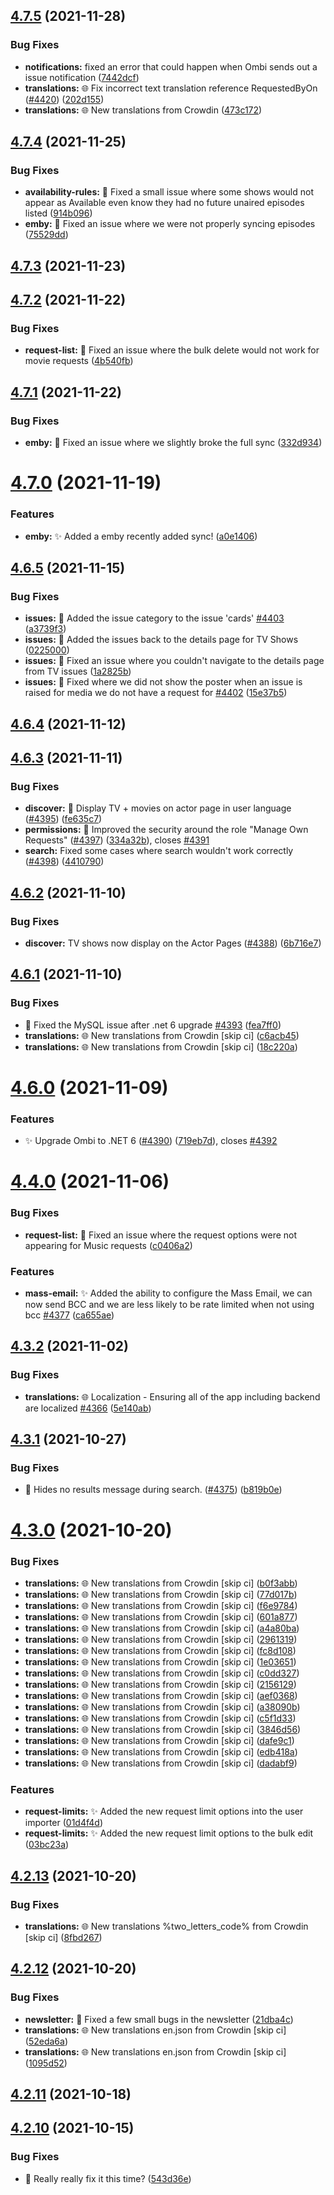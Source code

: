 ## [4.7.5](https://github.com/Ombi-app/Ombi/compare/v4.7.4...v4.7.5) (2021-11-28)


### Bug Fixes

* **notifications:** fixed an error that could happen when Ombi sends out a issue notification ([7442dcf](https://github.com/Ombi-app/Ombi/commit/7442dcf59da5d2190cc3087b10402e85bcfcf83b))
* **translations:** 🌐 Fix incorrect text translation reference RequestedByOn ([#4420](https://github.com/Ombi-app/Ombi/issues/4420)) ([202d155](https://github.com/Ombi-app/Ombi/commit/202d155493c29a6ddd4c5507186bf376a28f4c1d))
* **translations:** 🌐 New translations from Crowdin  ([473c172](https://github.com/Ombi-app/Ombi/commit/473c1724922515fe376e0b2058ac391807c923f2))



## [4.7.4](https://github.com/Ombi-app/Ombi/compare/v4.7.3...v4.7.4) (2021-11-25)


### Bug Fixes

* **availability-rules:** :bug: Fixed a small issue where some shows would not appear as Available even know they had no future unaired episodes listed ([914b096](https://github.com/Ombi-app/Ombi/commit/914b096781c9b73292a533a010a5dd05ecfd0aac))
* **emby:** :bug: Fixed an issue where we were not properly syncing episodes ([75529dd](https://github.com/Ombi-app/Ombi/commit/75529dd972c5102f3c5234a2acf6fe664a1bcfad))



## [4.7.3](https://github.com/Ombi-app/Ombi/compare/v4.7.2...v4.7.3) (2021-11-23)



## [4.7.2](https://github.com/Ombi-app/Ombi/compare/v4.7.1...v4.7.2) (2021-11-22)


### Bug Fixes

* **request-list:** :bug: Fixed an issue where the bulk delete would not work for movie requests ([4b540fb](https://github.com/Ombi-app/Ombi/commit/4b540fb45bcc389664f0953159802288d005db9f))



## [4.7.1](https://github.com/Ombi-app/Ombi/compare/v4.7.0...v4.7.1) (2021-11-22)


### Bug Fixes

* **emby:** :bug: Fixed an issue where we slightly broke the full sync ([332d934](https://github.com/Ombi-app/Ombi/commit/332d9344d002a5ffd5aeac516c7441dcdec52248))



# [4.7.0](https://github.com/Ombi-app/Ombi/compare/v4.6.5...v4.7.0) (2021-11-19)


### Features

* **emby:** :sparkles: Added a emby recently added sync! ([a0e1406](https://github.com/Ombi-app/Ombi/commit/a0e14068f4bc457f8a4a565de71707a8f16c803c))



## [4.6.5](https://github.com/Ombi-app/Ombi/compare/v4.6.4...v4.6.5) (2021-11-15)


### Bug Fixes

* **issues:** :bug: Added the issue category to the issue 'cards' [#4403](https://github.com/Ombi-app/Ombi/issues/4403) ([a3739f3](https://github.com/Ombi-app/Ombi/commit/a3739f375c49f48e34da12f0a74e4e068f12ab40))
* **issues:** :bug: Added the issues back to the details page for TV Shows ([0225000](https://github.com/Ombi-app/Ombi/commit/02250000c08a253e57d8a0a855c2d30b8a1e5baa))
* **issues:** :bug: Fixed an issue where you couldn't navigate to the details page from TV issues ([1a2825b](https://github.com/Ombi-app/Ombi/commit/1a2825bf3839b891b16e1dde4030afe53efe090e))
* **issues:** :bug: Fixed where we did not show the poster when an issue is raised for media we do not have a request for [#4402](https://github.com/Ombi-app/Ombi/issues/4402) ([15e37b5](https://github.com/Ombi-app/Ombi/commit/15e37b532a83097dbdf1a9fea3eead7d0e211898))



## [4.6.4](https://github.com/Ombi-app/Ombi/compare/v4.6.3...v4.6.4) (2021-11-12)



## [4.6.3](https://github.com/Ombi-app/Ombi/compare/v4.6.2...v4.6.3) (2021-11-11)


### Bug Fixes

* **discover:** :bug: Display TV + movies on actor page in user language ([#4395](https://github.com/Ombi-app/Ombi/issues/4395)) ([fe635c7](https://github.com/Ombi-app/Ombi/commit/fe635c7106bc487ff879bdc8a73bab16cb389b97))
* **permissions:** :bug: Improved the security around the role "Manage Own Requests" ([#4397](https://github.com/Ombi-app/Ombi/issues/4397)) ([334a32b](https://github.com/Ombi-app/Ombi/commit/334a32bca42f90198d9b720d2bdb710a583be47f)), closes [#4391](https://github.com/Ombi-app/Ombi/issues/4391)
* **search:** Fixed some cases where search wouldn't work correctly ([#4398](https://github.com/Ombi-app/Ombi/issues/4398)) ([4410790](https://github.com/Ombi-app/Ombi/commit/4410790bc096826bc11554098f846e3acb59589a))



## [4.6.2](https://github.com/Ombi-app/Ombi/compare/v4.6.1...v4.6.2) (2021-11-10)


### Bug Fixes

* **discover:** TV shows now display on the Actor Pages ([#4388](https://github.com/Ombi-app/Ombi/issues/4388)) ([6b716e7](https://github.com/Ombi-app/Ombi/commit/6b716e722076e3d1e6bf2097c5263645d5ea9edf))



## [4.6.1](https://github.com/Ombi-app/Ombi/compare/v4.6.0...v4.6.1) (2021-11-10)


### Bug Fixes

* :bug: Fixed the MySQL issue after .net 6 upgrade [#4393](https://github.com/Ombi-app/Ombi/issues/4393) ([fea7ff0](https://github.com/Ombi-app/Ombi/commit/fea7ff05139e9ff50c8097fa5389b4ef9ad21a15))
* **translations:** 🌐 New translations from Crowdin [skip ci] ([c6acb45](https://github.com/Ombi-app/Ombi/commit/c6acb45f8d3f371c0b4024c4272849d0d0cc867f))
* **translations:** 🌐 New translations from Crowdin [skip ci] ([18c220a](https://github.com/Ombi-app/Ombi/commit/18c220a0cd0d19e45a07d0c319da2b9512778a8a))



# [4.6.0](https://github.com/Ombi-app/Ombi/compare/v4.4.0...v4.6.0) (2021-11-09)


### Features

* :sparkles: Upgrade Ombi to .NET 6 ([#4390](https://github.com/Ombi-app/Ombi/issues/4390)) ([719eb7d](https://github.com/Ombi-app/Ombi/commit/719eb7dbe37b3a72d264e2f670067518eef70694)), closes [#4392](https://github.com/Ombi-app/Ombi/issues/4392)



# [4.4.0](https://github.com/Ombi-app/Ombi/compare/v4.3.2...v4.4.0) (2021-11-06)


### Bug Fixes

* **request-list:** :bug: Fixed an issue where the request options were not appearing for Music requests ([c0406a2](https://github.com/Ombi-app/Ombi/commit/c0406a2ddebafb03d98ed25cdf7d89dc9a600c7d))


### Features

* **mass-email:** :sparkles: Added the ability to configure the Mass Email, we can now send BCC and we are less likely to be rate limited when not using bcc [#4377](https://github.com/Ombi-app/Ombi/issues/4377) ([ca655ae](https://github.com/Ombi-app/Ombi/commit/ca655ae57042dec44106a2f2ef5ba2e6f1019ee4))



## [4.3.2](https://github.com/Ombi-app/Ombi/compare/v4.3.1...v4.3.2) (2021-11-02)


### Bug Fixes

* **translations:** 🌐 Localization - Ensuring all of the app including backend are localized [#4366](https://github.com/Ombi-app/Ombi/issues/4366) ([5e140ab](https://github.com/Ombi-app/Ombi/commit/5e140ab6183b887a7665f5e870eb0bd05d487ace))



## [4.3.1](https://github.com/Ombi-app/Ombi/compare/v4.3.0...v4.3.1) (2021-10-27)


### Bug Fixes

* :bug: Hides no results message during search. ([#4375](https://github.com/Ombi-app/Ombi/issues/4375)) ([b819b0e](https://github.com/Ombi-app/Ombi/commit/b819b0e007e578bf3d8425f19591f87029c64d06))



# [4.3.0](https://github.com/Ombi-app/Ombi/compare/v4.2.13...v4.3.0) (2021-10-20)


### Bug Fixes

* **translations:** 🌐 New translations from Crowdin [skip ci] ([b0f3abb](https://github.com/Ombi-app/Ombi/commit/b0f3abb9ceebdbe5d6c20af98b7355df2999eb58))
* **translations:** 🌐 New translations from Crowdin [skip ci] ([77d017b](https://github.com/Ombi-app/Ombi/commit/77d017b3d8ffd1714a2f6efecc8c900d56d062e4))
* **translations:** 🌐 New translations from Crowdin [skip ci] ([f6e9784](https://github.com/Ombi-app/Ombi/commit/f6e9784367d3678d899ed79bef6caa52005b6661))
* **translations:** 🌐 New translations from Crowdin [skip ci] ([601a877](https://github.com/Ombi-app/Ombi/commit/601a87762a2ad393ee5fa2fe52052ceeeefb1bef))
* **translations:** 🌐 New translations from Crowdin [skip ci] ([a4a80ba](https://github.com/Ombi-app/Ombi/commit/a4a80ba4da49733a65e691003646c0f349bd4c5f))
* **translations:** 🌐 New translations from Crowdin [skip ci] ([2961319](https://github.com/Ombi-app/Ombi/commit/2961319f61e95b2871480152b86ddca3375576a1))
* **translations:** 🌐 New translations from Crowdin [skip ci] ([fc8d108](https://github.com/Ombi-app/Ombi/commit/fc8d108b660d53f499538328bfc271b05ac47d2b))
* **translations:** 🌐 New translations from Crowdin [skip ci] ([1e03651](https://github.com/Ombi-app/Ombi/commit/1e03651c3b0eb77e45f9f6c55d31ee672eacd51e))
* **translations:** 🌐 New translations from Crowdin [skip ci] ([c0dd327](https://github.com/Ombi-app/Ombi/commit/c0dd327426514e305a88750d7c3deb21c194108f))
* **translations:** 🌐 New translations from Crowdin [skip ci] ([2156129](https://github.com/Ombi-app/Ombi/commit/2156129f175335746f204bb123035c070f518e96))
* **translations:** 🌐 New translations from Crowdin [skip ci] ([aef0368](https://github.com/Ombi-app/Ombi/commit/aef0368de3aec306245bd1b16bc0de596a20d451))
* **translations:** 🌐 New translations from Crowdin [skip ci] ([a38090b](https://github.com/Ombi-app/Ombi/commit/a38090b8dde17d1d150af0bca2830ea45d013a0e))
* **translations:** 🌐 New translations from Crowdin [skip ci] ([c5f1d33](https://github.com/Ombi-app/Ombi/commit/c5f1d3355758a5c3648479d44e50397c7f6c1a9d))
* **translations:** 🌐 New translations from Crowdin [skip ci] ([3846d56](https://github.com/Ombi-app/Ombi/commit/3846d56a6e561a1b1dc65c385151d90fdd6217ee))
* **translations:** 🌐 New translations from Crowdin [skip ci] ([dafe9c1](https://github.com/Ombi-app/Ombi/commit/dafe9c1a19d84f00c13f0a51ba90927c24282926))
* **translations:** 🌐 New translations from Crowdin [skip ci] ([edb418a](https://github.com/Ombi-app/Ombi/commit/edb418a6f05887c68a0c24c48decc691996f97e4))
* **translations:** 🌐 New translations from Crowdin [skip ci] ([dadabf9](https://github.com/Ombi-app/Ombi/commit/dadabf93e1582a0c39321fd9bf3de3fb11e3f406))


### Features

* **request-limits:** :sparkles: Added the new request limit options into the user importer ([01d4f4d](https://github.com/Ombi-app/Ombi/commit/01d4f4d718fe85ac181dae52565fb1b427965b4f))
* **request-limits:** :sparkles: Added the new request limit options to the bulk edit ([03bc23a](https://github.com/Ombi-app/Ombi/commit/03bc23a74e4308aa6b4c6b25636edcdeb65c1f0e))



## [4.2.13](https://github.com/Ombi-app/Ombi/compare/v4.2.12...v4.2.13) (2021-10-20)


### Bug Fixes

* **translations:** 🌐 New translations %two_letters_code% from Crowdin [skip ci] ([8fbd267](https://github.com/Ombi-app/Ombi/commit/8fbd267b516ddaa80fd16c091bae532b860fbf45))



## [4.2.12](https://github.com/Ombi-app/Ombi/compare/v4.2.11...v4.2.12) (2021-10-20)


### Bug Fixes

* **newsletter:** :bug: Fixed a few small bugs in the newsletter ([21dba4c](https://github.com/Ombi-app/Ombi/commit/21dba4c524b98b9f2b883d97e7e13329425a8762))
* **translations:** 🌐 New translations en.json from Crowdin [skip ci] ([52eda6a](https://github.com/Ombi-app/Ombi/commit/52eda6ab917a73842bc02b0d8e0c442e564ca8f0))
* **translations:** 🌐 New translations en.json from Crowdin [skip ci] ([1095d52](https://github.com/Ombi-app/Ombi/commit/1095d524962648a1e427f0bcd8105fa734dd5b60))



## [4.2.11](https://github.com/Ombi-app/Ombi/compare/v4.2.10...v4.2.11) (2021-10-18)



## [4.2.10](https://github.com/Ombi-app/Ombi/compare/v4.2.9...v4.2.10) (2021-10-15)


### Bug Fixes

* :bug: Really really fix it this time? ([543d36e](https://github.com/Ombi-app/Ombi/commit/543d36e5615341bc8378cac377b843a3dbc1ef99))



